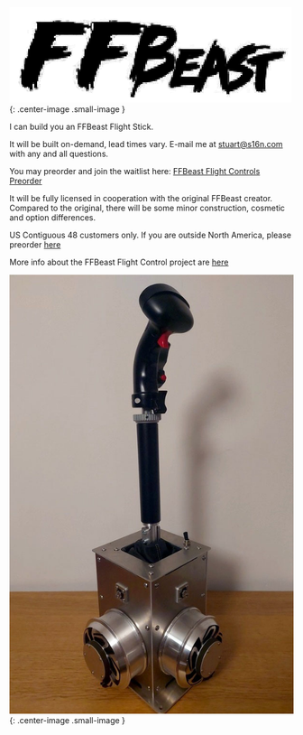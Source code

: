 ![img](../assets/logo.png){: .center-image .small-image }



I can build you an FFBeast Flight Stick.

It will be built on-demand, lead times vary. E-mail me at stuart@s16n.com with any and all questions. 

You may preorder and join the waitlist here: [FFBeast Flight Controls Preorder](https://forms.office.com/r/ZqVRTXDBVu)

It will be fully licensed in cooperation with the original FFBeast creator. Compared to the original, there will be some minor construction, cosmetic and option differences. 

US Contiguous 48 customers only. If you are outside North America, please preorder [here](https://ffbeast.github.io/docs/en/joystick.html#ready-to-preorder)

More info about the FFBeast Flight Control project are [here](https://ffbeast.github.io/docs/en/joystick.html)

![img](../assets/thrustmaster_on_extender-1761523114117-6.jpg){: .center-image .small-image }



